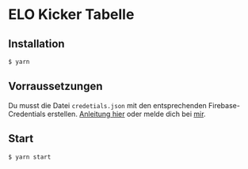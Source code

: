 # ELO Kicker Tabelle


## Installation

```sh
$ yarn
```

## Vorraussetzungen

Du musst die Datei `credetials.json` mit den entsprechenden Firebase-Credentials erstellen. [Anleitung hier](https://hackernoon.com/nodejs-setup-firebase-in-4-step-tutorial-example-easy-beginner-service-account-key-json-node-server-d61e803d6cc8#62a6) oder melde dich bei [mir](mailto:wecke@neoskop.de).

## Start

```sh
$ yarn start
```
